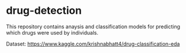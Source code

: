 # drug-detection
This repository contains anaysis and classification models for predicting which drugs were used by individuals.

Dataset: https://www.kaggle.com/krishnabhatt4/drug-classification-eda
